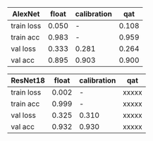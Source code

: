|  AlexNet  |float| calibration |  qat  |
|-----------|-----|-------------|-------|
| train loss|0.050|      -      | 0.108 |
| train acc |0.983|      -      | 0.959 |
| val loss  |0.333|     0.281   | 0.264 |
| val acc   |0.895|     0.903   | 0.900 |

|  ResNet18 |float| calibration |  qat  |
|-----------|-----|-------------|-------|
| train loss|0.002|      -      | xxxxx |
| train acc |0.999|      -      | xxxxx |
| val loss  |0.325|     0.310   | xxxxx |
| val acc   |0.932|     0.930   | xxxxx |